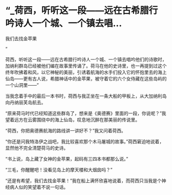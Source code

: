 # “_荷西，听听这一段——远在古希腊行吟诗人一个城、一个镇去唱...

我们去找金苹果

“

荷西，听听这一段——远在古希腊行吟诗人一个城、一个镇去唱吟他们的诗歌时，加纳利群岛已经被他们编在故事里传诵了。荷马在他的史诗里，也一再提到过这个终年吹拂着和风，以它神秘的美丽，引诱着航海的水手们投入它的怀抱里去的海上仙岛——更有古人说，希腊神话中的金苹果，被守着它的六个女侍藏在这些岛屿的一个山洞里——”

当我念着手中的最后一本书时，荷西与我正坐在一条大船的甲板上，从大加纳利岛向丹纳丽芙岛航去。

“原来荷马时代已经知道这些群岛了，想来是《奥德赛》里面的一段，你说呢？”我望着远方在云雾围绕中的海上仙岛，叹息地沉醉在那美丽的传说里。

“荷西，你把奥德赛航海的路线讲一讲好不？”我又问着荷西。

“你还是问我特洛伊之战吧，我比较喜欢那个木马屠城的故事。”荷西窘迫地说着，显然他不完全清楚荷马的史诗。

“书上说，岛上藏了女神的金苹果，起码有三四本书都那么说。”

“三毛，你醒醒吧！没看见岛上的摩天楼和大烟囱吗？”

“还是有希望，我们去找金苹果！”我在船上满怀欣喜地说着，而荷西只当我是个神经病人似的笑望着不说一句话。